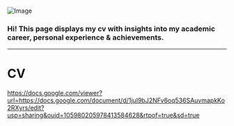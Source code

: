 ![Image](https://github.com/luisamlr/cv/blob/main/image.png?raw=true)
### Hi! This page displays my cv with insights into my academic career, personal experience & achievements.
___________
# CV
https://docs.google.com/viewer?url=https://docs.google.com/document/d/1juI9bJ2NFv6oq536SAuvmapkKo2RXyrs/edit?usp=sharing&ouid=105980205978413584628&rtpof=true&sd=true 
